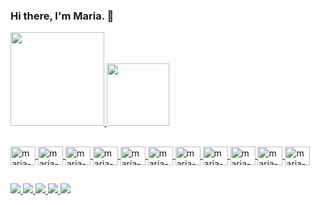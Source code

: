 

### Hi there, I'm Maria. 👋

<div>
  <a href="https://www.beacons.ai/mariacarolbandeira7"/>
    <img height="150em" src="https://github-readme-stats.vercel.app/api?username=mariacarolbandeira7&theme=dracula&show_icons=true"/>
    <img height="100em" src="https://github-readme-stats.vercel.app/api/top-langs/?username=mariacarolbandeira7&layout=compact&langs_count=16&theme-dracula"/>
    
</div>

##

<div>
   <img align="center" alt="maria-html" height="30" width="40" src="https://cdn.jsdelivr.net/gh/devicons/devicon/icons/html5/html5-original.svg"/>
   <img align="center" alt="maria-css" height="30" width="40" src="https://cdn.jsdelivr.net/gh/devicons/devicon/icons/css3/css3-original.svg"/>
   <img align="center" alt="maria-bs" height="30" width="40" src="https://cdn.jsdelivr.net/gh/devicons/devicon/icons/bootstrap/bootstrap-original.svg" />
   <img align="center" alt="maria-js" height="30" width="40" src="https://cdn.jsdelivr.net/gh/devicons/devicon/icons/javascript/javascript-original.svg"/>
   <img align="center" alt="maria-ts" height="30" width="40" src="https://cdn.jsdelivr.net/gh/devicons/devicon/icons/typescript/typescript-original.svg"/>
   <img align="center" alt="maria-ang" height="30" width="40" src="https://cdn.jsdelivr.net/gh/devicons/devicon/icons/angularjs/angularjs-original.svg" /> 
   <img align="center" alt="maria-react" height="30" width="40" src="https://cdn.jsdelivr.net/gh/devicons/devicon/icons/react/react-original.svg" />
   <img align="center" alt="maria-java" height="30" width="40" src="https://cdn.jsdelivr.net/gh/devicons/devicon/icons/java/java-original.svg" />
   <img align="center" alt="maria-spring" height="30" width="40" src="https://cdn.jsdelivr.net/gh/devicons/devicon/icons/spring/spring-original.svg" />
   <img align="center" alt="maria-ubuntu" height="30" width="40" src="https://cdn.jsdelivr.net/gh/devicons/devicon/icons/ubuntu/ubuntu-plain.svg" />
   <img align="center" alt="maria-docker" height="30" width="40" src="https://cdn.jsdelivr.net/gh/devicons/devicon/icons/docker/docker-original.svg" />
   
</div>


 
##

<div>
  <a href="https://twitter.com/mcarolbandeira" target="_blank"><img src="https://img.shields.io/badge/Twitter-1DA1F2?style=for-the-badge&logo=twitter&logoColor=white"/>
   <a href="https://www.linkedin.com/in/mariacarolbandeira/" target="_blank"><img src="https://img.shields.io/badge/LinkedIn-0077B5?style=for-the-badge&logo=linkedin&logoColor=white"/> 
   <a href="https://wa.me/5511945811861?text=Oi%2C+Maria%21+%3A%29" target="_blank"><img src="https://img.shields.io/badge/WhatsApp-25D366?style=for-the-badge&logo=whatsapp&logoColor=white"/>  
   <a href="https://t.me/mariacarolbandeira" target="_blank"><img src="https://img.shields.io/badge/Telegram-2CA5E0?style=for-the-badge&logo=telegram&logoColor=white"/>  
   <a href="malito:mariacarolbandeira7@gmail.com" target="_blank"><img src="https://img.shields.io/badge/Gmail-D14836?style=for-the-badge&logo=gmail&logoColor=white"/>
</div>


